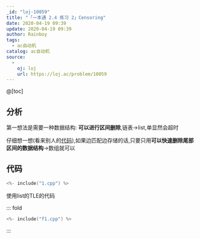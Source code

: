 ```yaml
---
_id: "loj-10059"
title: "「一本通 2.4 练习 2」Censoring"
date: 2020-04-19 09:39
update: 2020-04-19 09:39
author: Rainboy
tags:
  - ac自动机
catalog: ac自动机
source: 
  - 
    oj: loj
    url: https://loj.ac/problem/10059
---
```



@[toc]
## 分析


第一想法是需要一种数据结构: **可以进行区间删除**,链表->list,单显然会超时

仔细想一想(看来别人的[代码](https://loj.ac/submission/783994)),如果边匹配边存储的话,只要只用**可以快速删除尾部区间的数据结构**->数组就可以

## 代码

```c
<%- include("1.cpp") %>
```

使用list的TLE的代码

::: fold
```c
<%- include("f1.cpp") %>
```
:::
